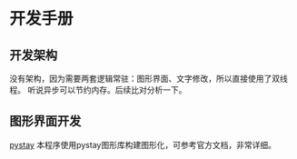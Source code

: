 # 开发手册

## 开发架构

没有架构，因为需要两套逻辑常驻：图形界面、文字修改，所以直接使用了双线程。
听说异步可以节约内存。后续比对分析一下。

## 图形界面开发

[pystay](https://pystray.readthedocs.io/en/latest/)
本程序使用pystay图形库构建图形化，可参考官方文档，非常详细。
